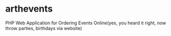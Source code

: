 # arthevents
PHP Web Application for Ordering Events Online(yes, you heard it right, now throw parties, birthdays via website)
